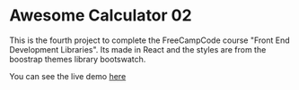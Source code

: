 # Awesome Calculator 02
This is the fourth project to complete the FreeCampCode course "Front End Development Libraries". Its made in React and the styles are from the boostrap themes library bootswatch.

You can see the live demo [here](https://nahueluboldi.github.io/awesome-calculator-02/)